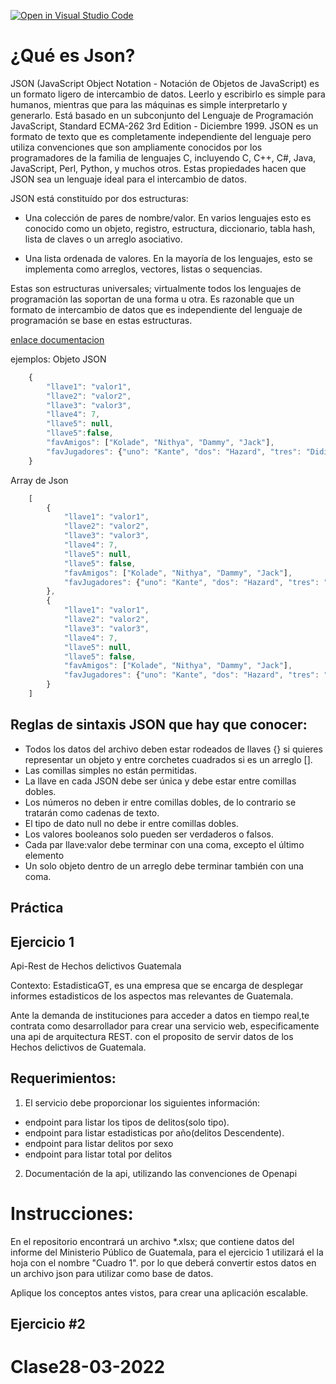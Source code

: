 [![Open in Visual Studio Code](https://classroom.github.com/assets/open-in-vscode-f059dc9a6f8d3a56e377f745f24479a46679e63a5d9fe6f495e02850cd0d8118.svg)](https://classroom.github.com/online_ide?assignment_repo_id=7447321&assignment_repo_type=AssignmentRepo)
# ¿Qué es Json?

JSON (JavaScript Object Notation - Notación de Objetos de JavaScript) es un formato ligero de intercambio de datos. Leerlo y escribirlo es simple para humanos, mientras que para las máquinas es simple interpretarlo y generarlo. Está basado en un subconjunto del Lenguaje de Programación JavaScript, Standard ECMA-262 3rd Edition - Diciembre 1999. JSON es un formato de texto que es completamente independiente del lenguaje pero utiliza convenciones que son ampliamente conocidos por los programadores de la familia de lenguajes C, incluyendo C, C++, C#, Java, JavaScript, Perl, Python, y muchos otros. Estas propiedades hacen que JSON sea un lenguaje ideal para el intercambio de datos.

JSON está constituído por dos estructuras:

- Una colección de pares de nombre/valor. En varios lenguajes esto es conocido como un objeto, registro, estructura, diccionario, tabla hash, lista de claves o un arreglo asociativo.


- Una lista ordenada de valores. En la mayoría de los lenguajes, esto se implementa como arreglos, vectores, listas o sequencias.

Estas son estructuras universales; virtualmente todos los lenguajes de programación las soportan de una forma u otra. Es razonable que un formato de intercambio de datos que es independiente del lenguaje de programación se base en estas estructuras.

[enlace documentacion](https://www.json.org/json-es.html)

ejemplos:
Objeto JSON
```javascript
    {
        "llave1": "valor1",
        "llave2": "valor2",
        "llave3": "valor3",
        "llave4": 7,
        "llave5": null,
        "llave5":false,
        "favAmigos": ["Kolade", "Nithya", "Dammy", "Jack"],
        "favJugadores": {"uno": "Kante", "dos": "Hazard", "tres": "Didier"}
    }
```
Array de Json
```javascript
    [
        {
            "llave1": "valor1",
            "llave2": "valor2",
            "llave3": "valor3",
            "llave4": 7,
            "llave5": null,
            "llave5": false,
            "favAmigos": ["Kolade", "Nithya", "Dammy", "Jack"],
            "favJugadores": {"uno": "Kante", "dos": "Hazard", "tres": "Didier"}
        },
        {
            "llave1": "valor1",
            "llave2": "valor2",
            "llave3": "valor3",
            "llave4": 7,
            "llave5": null,
            "llave5": false,
            "favAmigos": ["Kolade", "Nithya", "Dammy", "Jack"],
            "favJugadores": {"uno": "Kante", "dos": "Hazard", "tres": "Didier"}
        }
    ]
```


## Reglas de sintaxis JSON que hay que conocer:
- Todos los datos del archivo deben estar rodeados de llaves {} si quieres representar un objeto y entre corchetes cuadrados si es un arreglo [].
- Las comillas simples no están permitidas.
- La llave en cada JSON debe ser única y debe estar entre comillas dobles.
- Los números no deben ir entre comillas dobles, de lo contrario se tratarán como cadenas de texto.
- El tipo de dato null no debe ir entre comillas dobles.
- Los valores booleanos solo pueden ser verdaderos o falsos.
- Cada par llave:valor debe terminar con una coma, excepto el último elemento
- Un solo objeto dentro de un arreglo debe terminar también con una coma.



## Práctica

## Ejercicio 1
Api-Rest de Hechos delictivos Guatemala

Contexto:
EstadisticaGT, es una empresa que se encarga de desplegar informes estadisticos de los aspectos mas relevantes de Guatemala.

Ante la demanda de instituciones para acceder a datos en tiempo real,te contrata como desarrollador para crear una servicio web, especificamente una api de arquitectura REST. con el proposito de servir datos de los Hechos delictivos de Guatemala. 

## Requerimientos:

1. El servicio debe proporcionar los siguientes información:
- endpoint para listar los tipos de delitos(solo tipo).
- endpoint para listar estadisticas por año(delitos Descendente).
- endpoint para listar delitos por sexo
- endpoint para listar total por delitos

2. Documentación de la api, utilizando las convenciones de Openapi 

# Instrucciones:
En el repositorio encontrará un archivo *.xlsx; que contiene datos del informe del Ministerio Público de Guatemala, para el ejercicio 1 utilizará el la hoja con el nombre "Cuadro 1". por lo que deberá convertir estos datos en un archivo json para utilizar como base de datos.

Aplique los conceptos antes vistos, para crear una aplicación escalable.

## Ejercicio #2

# Clase28-03-2022
